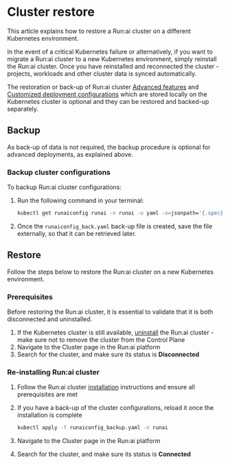 # Cluster restore

This article explains how to restore a Run:ai cluster on a different Kubernetes environment.

In the event of a critical Kubernetes failure or alternatively, if you want to migrate a Run:ai cluster to a new Kubernetes environment, simply reinstall the Run:ai cluster. Once you have reinstalled and reconnected the cluster - projects, workloads and other cluster data is synced automatically.

The restoration or back-up of Run:ai cluster [Advanced features](../advanced-setup/advanced-cluster-configurations.md) and [Customized deployment configurations](../saas-installation/installation/customized-installation.md) which are stored locally on the Kubernetes cluster is optional and they can be restored and backed-up separately.

## Backup

As back-up of data is not required, the backup procedure is optional for advanced deployments, as explained above.

### Backup cluster configurations

To backup Run:ai cluster configurations:

1.  Run the following command in your terminal:

    ```bash
    kubectl get runaiconfig runai -n runai -o yaml -o=jsonpath='{.spec}' > runaiconfig_backup.yaml
    ```
2. Once the `runaiconfig_back.yaml` back-up file is created, save the file externally, so that it can be retrieved later.

## Restore

Follow the steps below to restore the Run:ai cluster on a new Kubernetes environment.

### Prerequisites

Before restoring the Run:ai cluster, it is essential to validate that it is both disconnected and uninstalled.

1. If the Kubernetes cluster is still available, [uninstall](../saas-installation/installation/uninstall.md) the Run:ai cluster - make sure not to remove the cluster from the Control Plane
2. Navigate to the Cluster page in the Run:ai platform
3. Search for the cluster, and make sure its status is **Disconnected**

### Re-installing Run:ai cluster

1. Follow the Run:ai cluster [installation](../saas-installation/installation/install-using-helm.md) instructions and ensure all prerequisites are met
2.  If you have a back-up of the cluster configurations, reload it once the installation is complete

    ```bash
    kubectl apply -f runaiconfig_backup.yaml -n runai
    ```
3. Navigate to the Cluster page in the Run:ai platform
4. Search for the cluster, and make sure its status is **Connected**
